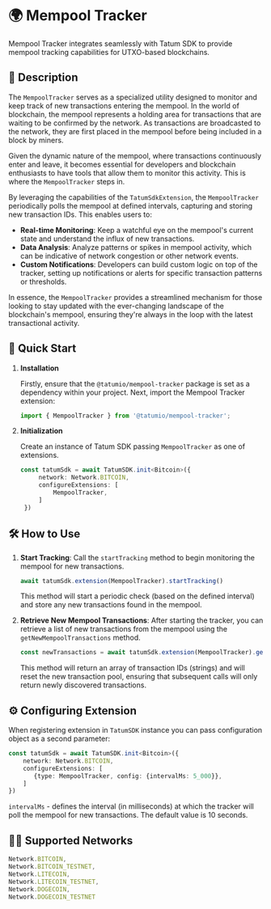 # 🌍 Mempool Tracker

Mempool Tracker integrates seamlessly with Tatum SDK to provide mempool tracking capabilities for UTXO-based blockchains.

## 📖 Description

The `MempoolTracker` serves as a specialized utility designed to monitor and keep track of new transactions entering the mempool. In the world of blockchain, the mempool represents a holding area for transactions that are waiting to be confirmed by the network. As transactions are broadcasted to the network, they are first placed in the mempool before being included in a block by miners.

Given the dynamic nature of the mempool, where transactions continuously enter and leave, it becomes essential for developers and blockchain enthusiasts to have tools that allow them to monitor this activity. This is where the `MempoolTracker` steps in.

By leveraging the capabilities of the `TatumSdkExtension`, the `MempoolTracker` periodically polls the mempool at defined intervals, capturing and storing new transaction IDs. This enables users to:

- **Real-time Monitoring**: Keep a watchful eye on the mempool's current state and understand the influx of new transactions.
- **Data Analysis**: Analyze patterns or spikes in mempool activity, which can be indicative of network congestion or other network events.
- **Custom Notifications**: Developers can build custom logic on top of the tracker, setting up notifications or alerts for specific transaction patterns or thresholds.

In essence, the `MempoolTracker` provides a streamlined mechanism for those looking to stay updated with the ever-changing landscape of the blockchain's mempool, ensuring they're always in the loop with the latest transactional activity.

## 🚀 Quick Start

1. **Installation**

   Firstly, ensure that the `@tatumio/mempool-tracker` package is set as a dependency within your project. Next, import the Mempool Tracker extension:

   ```typescript
   import { MempoolTracker } from '@tatumio/mempool-tracker';
   ```

2. **Initialization**

   Create an instance of Tatum SDK passing `MempoolTracker` as one of extensions.

   ```typescript
   const tatumSdk = await TatumSDK.init<Bitcoin>({
        network: Network.BITCOIN,
        configureExtensions: [
            MempoolTracker,
        ]
    })
   ```

## 🛠️ How to Use

1. **Start Tracking**:
   Call the `startTracking` method to begin monitoring the mempool for new transactions.

    ```typescript
    await tatumSdk.extension(MempoolTracker).startTracking()
    ```

   This method will start a periodic check (based on the defined interval) and store any new transactions found in the mempool.


2. **Retrieve New Mempool Transactions**:
   After starting the tracker, you can retrieve a list of new transactions from the mempool using the `getNewMempoolTransactions` method.

    ```typescript
    const newTransactions = await tatumSdk.extension(MempoolTracker).getNewMempoolTransactions();
    ```

   This method will return an array of transaction IDs (strings) and will reset the new transaction pool, ensuring that subsequent calls will only return newly discovered transactions.

## ⚙️️ Configuring Extension

When registering extension in `TatumSDK` instance you can pass configuration object as a second parameter:

```typescript
const tatumSdk = await TatumSDK.init<Bitcoin>({
    network: Network.BITCOIN,
    configureExtensions: [
       {type: MempoolTracker, config: {intervalMs: 5_000}},
    ]
})
```

`intervalMs` - defines the interval (in milliseconds) at which the tracker will poll the mempool for new transactions. The default value is 10 seconds.

## 🔗🔗 Supported Networks

```typescript
Network.BITCOIN,
Network.BITCOIN_TESTNET,
Network.LITECOIN,
Network.LITECOIN_TESTNET,
Network.DOGECOIN,
Network.DOGECOIN_TESTNET
```
